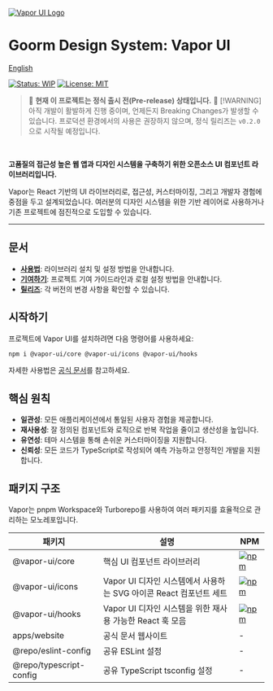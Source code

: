 [![Vapor UI Logo](vapor-ui.png)](https://vapor.goorm.io)

# Goorm Design System: Vapor UI

[English](README.md)

[![Status: WIP](https://img.shields.io/badge/status-WIP-orange.svg)](https://github.com/goorm-dev/vapor-ui) [![License: MIT](https://img.shields.io/badge/License-MIT-yellow.svg)](https://opensource.org/licenses/MIT)

> 🚧 **현재 이 프로젝트는 정식 출시 전(Pre-release) 상태입니다.** 🚧
> [!WARNING]
> 아직 개발이 활발하게 진행 중이며, 언제든지 Breaking Changes가 발생할 수 있습니다.
> 프로덕션 환경에서의 사용은 권장하지 않으며, 정식 릴리즈는 `v0.2.0`으로 시작될 예정입니다.

<br/>

**고품질의 접근성 높은 웹 앱과 디자인 시스템을 구축하기 위한 오픈소스 UI 컴포넌트 라이브러리입니다.**

Vapor는 React 기반의 UI 라이브러리로, 접근성, 커스터마이징, 그리고 개발자 경험에 중점을 두고 설계되었습니다. 여러분의 디자인 시스템을 위한 기반 레이어로 사용하거나 기존 프로젝트에 점진적으로 도입할 수 있습니다.

---

## 문서

- **[사용법](https://vapor.goorm.io/docs/overview/installation)**: 라이브러리 설치 및 설정 방법을 안내합니다.
- **[기여하기](https://github.com/goorm-dev/vapor-ui/blob/main/CONTRIBUTING.md)**: 프로젝트 기여 가이드라인과 로컬 설정 방법을 안내합니다.
- **[릴리즈](https://github.com/goorm-dev/vapor-ui/releases)**: 각 버전의 변경 사항을 확인할 수 있습니다.

## 시작하기

프로젝트에 Vapor UI를 설치하려면 다음 명령어를 사용하세요:

```bash
npm i @vapor-ui/core @vapor-ui/icons @vapor-ui/hooks
```

자세한 사용법은 [공식 문서](https://vapor.goorm.io/docs/overview/installation)를 참고하세요.

## 핵심 원칙

- **일관성**: 모든 애플리케이션에서 통일된 사용자 경험을 제공합니다.
- **재사용성**: 잘 정의된 컴포넌트와 로직으로 반복 작업을 줄이고 생산성을 높입니다.
- **유연성**: 테마 시스템을 통해 손쉬운 커스터마이징을 지원합니다.
- **신뢰성**: 모든 코드가 TypeScript로 작성되어 예측 가능하고 안정적인 개발을 지원합니다.

## 패키지 구조

Vapor는 pnpm Workspace와 Turborepo를 사용하여 여러 패키지를 효율적으로 관리하는 모노레포입니다.

| 패키지                  | 설명                                                               | NPM                                                                                                       |
| ----------------------- | ------------------------------------------------------------------ | --------------------------------------------------------------------------------------------------------- |
| @vapor-ui/core          | 핵심 UI 컴포넌트 라이브러리                                        | [![npm](https://img.shields.io/npm/v/@vapor-ui/core.svg)](https://www.npmjs.com/package/@vapor-ui/core)   |
| @vapor-ui/icons         | Vapor UI 디자인 시스템에서 사용하는 SVG 아이콘 React 컴포넌트 세트 | [![npm](https://img.shields.io/npm/v/@vapor-ui/icons.svg)](https://www.npmjs.com/package/@vapor-ui/icons) |
| @vapor-ui/hooks         | Vapor UI 디자인 시스템을 위한 재사용 가능한 React 훅 모음          | [![npm](https://img.shields.io/npm/v/@vapor-ui/hooks.svg)](https://www.npmjs.com/package/@vapor-ui/hooks) |
| apps/website            | 공식 문서 웹사이트                                                 | -                                                                                                         |
| @repo/eslint-config     | 공유 ESLint 설정                                                   | -                                                                                                         |
| @repo/typescript-config | 공유 TypeScript tsconfig 설정                                      | -                                                                                                         |
